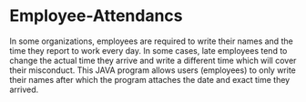 # Employee-Attendancs
In some organizations, employees are required to write their names and the time they report to work every day. In some cases, late employees tend to change the actual time they arrive and write a different time which will cover their misconduct. This JAVA program allows users (employees) to only write their names after which the program attaches the date and exact time they arrived. 
